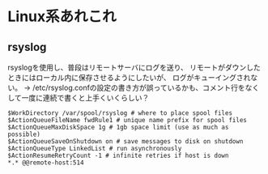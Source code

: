 # Linux系あれこれ

## rsyslog
 
  rsyslogを使用し、普段はリモートサーバにログを送り、
  リモートがダウンしたときにはローカル内に保存させるようにしたいが、
  ログがキューイングされない。
  → /etc/rsyslog.confの設定の書き方が誤っているかも、コメント行をなくして一度に連続で書くと上手くいくらしい？

    $WorkDirectory /var/spool/rsyslog # where to place spool files
    $ActionQueueFileName fwdRule1 # unique name prefix for spool files
    $ActionQueueMaxDiskSpace 1g # 1gb space limit (use as much as possible)
    $ActionQueueSaveOnShutdown on # save messages to disk on shutdown
    $ActionQueueType LinkedList # run asynchronously
    $ActionResumeRetryCount -1 # infinite retries if host is down
    *.* @@remote-host:514


